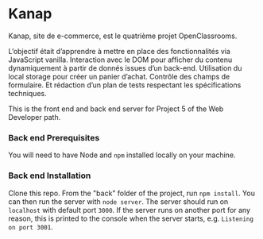 # Kanap #

Kanap, site de e-commerce, est le quatrième projet OpenClassrooms. 

L’objectif était d’apprendre à mettre en place des fonctionnalités via JavaScript vanilla. Interaction avec le DOM pour afficher du contenu dynamiquement à partir de donnés issues d’un back-end. Utilisation du local storage pour créer  un panier d’achat. Contrôle des champs de formulaire. Et rédaction d’un plan de tests respectant les spécifications techniques. 


This is the front end and back end server for Project 5 of the Web Developer path.

### Back end Prerequisites ###

You will need to have Node and `npm` installed locally on your machine.

### Back end Installation ###

Clone this repo. From the "back" folder of the project, run `npm install`. You 
can then run the server with `node server`. 
The server should run on `localhost` with default port `3000`. If the
server runs on another port for any reason, this is printed to the
console when the server starts, e.g. `Listening on port 3001`.
